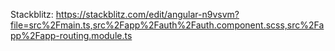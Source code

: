 Stackblitz: 
https://stackblitz.com/edit/angular-n9vsvm?file=src%2Fmain.ts,src%2Fapp%2Fauth%2Fauth.component.scss,src%2Fapp%2Fapp-routing.module.ts